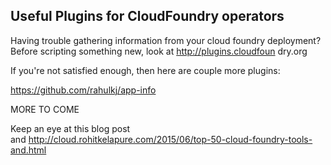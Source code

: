 Useful Plugins for CloudFoundry operators
---

Having trouble gathering information from your cloud foundry deployment? Before scripting something new, look at http://plugins.cloudfoun dry.org

If you're not satisfied enough, then here are couple more plugins:

https://github.com/rahulkj/app-info

MORE TO COME

Keep an eye at this blog post and http://cloud.rohitkelapure.com/2015/06/top-50-cloud-foundry-tools-and.html
